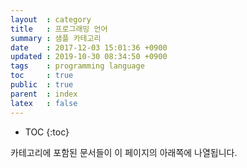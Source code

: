 ```yaml
---
layout  : category
title   : 프로그래밍 언어
summary : 샘플 카테고리
date    : 2017-12-03 15:01:36 +0900
updated : 2019-10-30 08:34:50 +0900
tags    : programming language
toc     : true
public  : true
parent  : index
latex   : false
---
```

* TOC
{:toc}

카테고리에 포함된 문서들이 이 페이지의 아래쪽에 나열됩니다.

